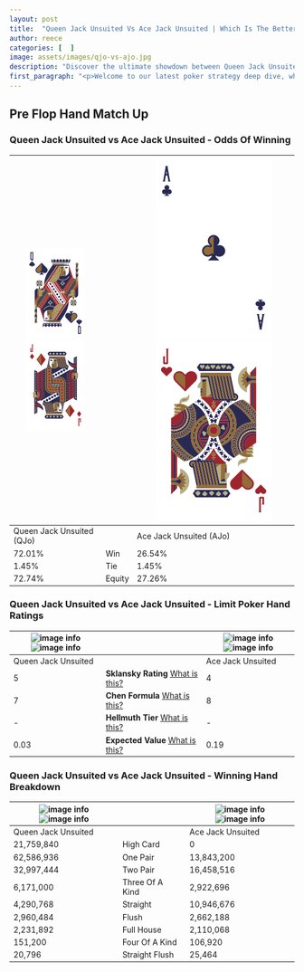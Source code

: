 ```yaml
---
layout: post
title:  "Queen Jack Unsuited Vs Ace Jack Unsuited | Which Is The Better Hand In Poker? A Complete Guide"
author: reece
categories: [  ]
image: assets/images/qjo-vs-ajo.jpg
description: "Discover the ultimate showdown between Queen Jack Unsuited and Ace Jack Unsuited in poker! Uncover the odds, strategies, and scenarios where one hand triumphs over the other. Get ready to up your poker game with this thrilling analysis."
first_paragraph: "<p>Welcome to our latest poker strategy deep dive, where we're pitting two distinct hands against each other in a high-stakes showdown: Queen Jack Unsuited vs Ace Jack Unsuited.</p><p>In the dynamic world of poker, every decision counts, and knowing which hand holds the upper hand is key to your success at the table.</p><p>In this article, we'll dissect these two hands, explore the scenarios where one dominates the other, and equip you with the knowledge to make strategic choices that can tip the odds in your favor.</p><p>Get ready to unravel the intriguing dynamics of these poker hands and elevate your game to new heights.</p>"
---
```




[comment]: # (sp0)

## Pre Flop Hand Match Up

<div class="table hand-ratings" markdown="1"> 



### Queen Jack Unsuited vs Ace Jack Unsuited - Odds Of Winning


    
| ![image info](assets/images/hand1/Q.png) ![image info](assets/images/hand1/Jo.png) |  | ![image info](assets/images/hand2/A.png) ![image info](assets/images/hand2/Jo.png) |
| -------- | -------- | -------- |
| Queen Jack Unsuited (QJo) |  | Ace Jack Unsuited (AJo) |
| 72.01% | Win | 26.54% |
| 1.45% | Tie | 1.45% |
| 72.74% | Equity | 27.26% |




[comment]: # (sp1)



### Queen Jack Unsuited vs Ace Jack Unsuited - Limit Poker Hand Ratings


    
| ![image info](https://www.riverpairs.com/assets/images/hand1/Q.png) ![image info](https://www.riverpairs.com/assets/images/hand1/Jo.png) |  | ![image info](https://www.riverpairs.com/assets/images/hand2/A.png) ![image info](https://www.riverpairs.com/assets/images/hand2/Jo.png) |
| -------- | -------- | -------- |
| Queen Jack Unsuited |  | Ace Jack Unsuited |
| 5 | **Sklansky Rating** [What is this?](/sklansky-rating-explained) | 4 |
| 7 | **Chen Formula** [What is this?](/chen-formula-explained) | 8 |
| - | **Hellmuth Tier** [What is this?](/Hellmuth-tier-explained) | - |
| 0.03 | **Expected Value** [What is this?](/expected-value-explained) | 0.19 |




[comment]: # (sp2)



### Queen Jack Unsuited vs Ace Jack Unsuited - Winning Hand Breakdown


    
| ![image info](https://www.riverpairs.com/assets/images/hand1/Q.png) ![image info](https://www.riverpairs.com/assets/images/hand1/Jo.png) |  | ![image info](https://www.riverpairs.com/assets/images/hand2/A.png) ![image info](https://www.riverpairs.com/assets/images/hand2/Jo.png) |
| -------- | -------- | -------- |
| Queen Jack Unsuited |  | Ace Jack Unsuited |
| 21,759,840 | High Card | 0 |
| 62,586,936 | One Pair | 13,843,200 |
| 32,997,444 | Two Pair | 16,458,516 |
| 6,171,000 | Three Of A Kind | 2,922,696 |
| 4,290,768 | Straight | 10,946,676 |
| 2,960,484 | Flush | 2,662,188 |
| 2,231,892 | Full House | 2,110,068 |
| 151,200 | Four Of A Kind | 106,920 |
| 20,796 | Straight Flush | 25,464 |




[comment]: # (sp3)



</div>

[comment]: # (sp4)



[comment]: # (sp5)


